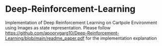# Deep-Reinforcement-Learning
Implementation of Deep Reinforcement Learning on Cartpole Environment using Images as state representation. Please follow https://github.com/apoorvgarg10/Deep-Reinforcement-Learning/blob/main/readme_paper.pdf for the implementation explanation
